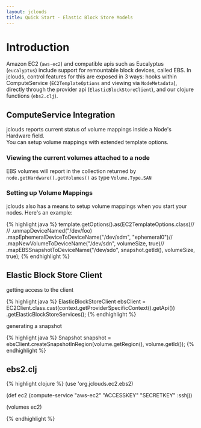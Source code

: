 ```yaml
---
layout: jclouds
title: Quick Start - Elastic Block Store Models
---
```


# Introduction

Amazon EC2 (`aws-ec2`) and compatible apis such as Eucalyptus (`eucalyptus`) include support for 
remountable block devices, called EBS.  In jclouds, control features for this are exposed in 3 ways: 
hooks within ComputeService (`EC2TemplateOptions` and viewing via `NodeMetadata`), 
directly through the provider api (`ElasticBlockStoreClient`), and our clojure functions (`ebs2.clj`).


## ComputeService Integration
jclouds reports current status of volume mappings inside a Node's Hardware field.  
You can setup volume mappings with extended template options.

### Viewing the current volumes attached to a node

EBS volumes will report in the collection returned by `node.getHardware().getVolumes()` as type `Volume.Type.SAN`

### Setting up Volume Mappings

jclouds also has a means to setup volume mappings when you start your nodes.  Here's an example:

{% highlight java %}
      template.getOptions().as(EC2TemplateOptions.class)//
               // .unmapDeviceNamed("/dev/foo)
               .mapEphemeralDeviceToDeviceName("/dev/sdm", "ephemeral0")//
               .mapNewVolumeToDeviceName("/dev/sdn", volumeSize, true)//
               .mapEBSSnapshotToDeviceName("/dev/sdo", snapshot.getId(), volumeSize, true);
{% endhighlight %}

## Elastic Block Store Client

getting access to the client

{% highlight java %}
      ElasticBlockStoreClient ebsClient = EC2Client.class.cast(context.getProviderSpecificContext().getApi())
               .getElasticBlockStoreServices();
{% endhighlight %}

generating a snapshot

{% highlight java %}
      Snapshot snapshot = ebsClient.createSnapshotInRegion(volume.getRegion(), volume.getId());
{% endhighlight %}


## ebs2.clj 

{% highlight clojure %}
(use 'org.jclouds.ec2.ebs2)

(def ec2 (compute-service "aws-ec2" "ACCESSKEY" "SECRETKEY" :sshj))

(volumes ec2)

{% endhighlight %}
